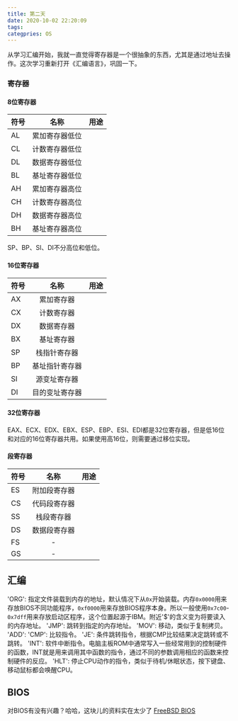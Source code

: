```yaml
---
title: 第二天
date: 2020-10-02 22:20:09
tags:
categpries: OS
---
```

从学习汇编开始，我就一直觉得寄存器是一个很抽象的东西，尤其是通过地址去操作。这次学习重新打开《汇编语言》，巩固一下。

<!-- more -->

### 寄存器

#### 8位寄存器
| 符号 | 名称 |用途|
|:-|:-:|:-:|
|AL|累加寄存器低位||
|CL|计数寄存器低位||
|DL|数据寄存器低位||
|BL|基址寄存器低位||
|AH|累加寄存器高位||
|CH|计数寄存器高位||
|DH|数据寄存器高位||
|BH|基址寄存器高位||

SP、BP、SI、DI不分高位和低位。

#### 16位寄存器
| 符号 | 名称 |用途|
|:-|:-:|:-:|
|AX|累加寄存器||
|CX|计数寄存器||
|DX|数据寄存器||
|BX|基址寄存器||
|SP|栈指针寄存器||
|BP|基址指针寄存器||
|SI|源变址寄存器||
|DI|目的变址寄存器||

#### 32位寄存器
EAX、ECX、EDX、EBX、ESP、EBP、ESI、EDI都是32位寄存器，但是低16位和对应的16位寄存器共用。如果使用高16位，则需要通过移位实现。

#### 段寄存器
| 符号 | 名称 |用途|
|:-|:-:|:-:|
|ES|附加段寄存器||
|CS|代码段寄存器||
|SS|栈段寄存器||
|DS|数据段寄存器||
|FS|-||
|GS|-||

## 汇编
'ORG': 指定文件装载到内存的地址，默认情况下从`0x`开始装载。内存`0x0000`用来存放BIOS不同功能程序，`0xf0000`用来存放BIOS程序本身。所以一般使用`0x7c00`-`0x7dff`用来存放启动区程序，这个位置起源于IBM。附近'$'的含义变为将要读入的内存地址。
'JMP': 跳转到指定的内存地址。
'MOV': 移动，类似于复制拷贝。
'ADD':
'CMP': 比较指令。
'JE': 条件跳转指令，根据CMP比较结果决定跳转或不跳转。
'INT': 软件中断指令。电脑主板ROM中通常写入一些经常用到的控制硬件的函数，INT就是用来调用其中函数的指令，通过不同的参数调用相应的函数来控制硬件的反应。
'HLT': 停止CPU动作的指令，类似于待机/休眠状态，按下键盘、移动鼠标都会唤醒CPU。


## BIOS
对BIOS有没有兴趣？哈哈，这块儿的资料实在太少了
[FreeBSD BIOS](https://www.freebsd.org/doc/en_US.ISO8859-1/books/arch-handbook/boot-bios.html)

